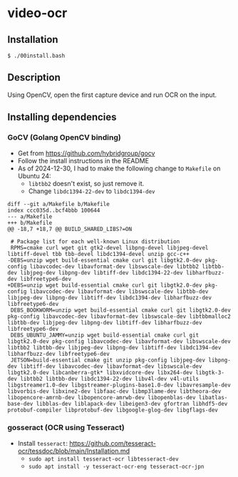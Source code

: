 # video-ocr


## Installation

```
$ ./00install.bash
```

## Description

Using OpenCV, open the first capture device and run OCR on the input.


## Installing dependencies

### GoCV (Golang OpenCV binding)

- Get from https://github.com/hybridgroup/gocv
- Follow the install instructions in the README
- As of 2024-12-30, I had to make the following change to `Makefile` on Ubuntu 24:
  - `libtbb2` doesn't exist, so just remove it.
  - Change `libdc1394-22-dev` to `libdc1394-dev`

```
diff --git a/Makefile b/Makefile
index ccc035d..bcf4bbb 100644
--- a/Makefile
+++ b/Makefile
@@ -18,7 +18,7 @@ BUILD_SHARED_LIBS?=ON
 
 # Package list for each well-known Linux distribution
 RPMS=cmake curl wget git gtk2-devel libpng-devel libjpeg-devel libtiff-devel tbb tbb-devel libdc1394-devel unzip gcc-c++
-DEBS=unzip wget build-essential cmake curl git libgtk2.0-dev pkg-config libavcodec-dev libavformat-dev libswscale-dev libtbb2 libtbb-dev libjpeg-dev libpng-dev libtiff-dev libdc1394-22-dev libharfbuzz-dev libfreetype6-dev
+DEBS=unzip wget build-essential cmake curl git libgtk2.0-dev pkg-config libavcodec-dev libavformat-dev libswscale-dev libtbb-dev libjpeg-dev libpng-dev libtiff-dev libdc1394-dev libharfbuzz-dev libfreetype6-dev
 DEBS_BOOKWORM=unzip wget build-essential cmake curl git libgtk2.0-dev pkg-config libavcodec-dev libavformat-dev libswscale-dev libtbbmalloc2 libtbb-dev libjpeg-dev libpng-dev libtiff-dev libharfbuzz-dev libfreetype6-dev
 DEBS_UBUNTU_JAMMY=unzip wget build-essential cmake curl git libgtk2.0-dev pkg-config libavcodec-dev libavformat-dev libswscale-dev libtbb2 libtbb-dev libjpeg-dev libpng-dev libtiff-dev libdc1394-dev libharfbuzz-dev libfreetype6-dev
 JETSON=build-essential cmake git unzip pkg-config libjpeg-dev libpng-dev libtiff-dev libavcodec-dev libavformat-dev libswscale-dev libgtk2.0-dev libcanberra-gtk* libxvidcore-dev libx264-dev libgtk-3-dev libtbb2 libtbb-dev libdc1394-22-dev libv4l-dev v4l-utils libgstreamer1.0-dev libgstreamer-plugins-base1.0-dev libavresample-dev libvorbis-dev libxine2-dev libfaac-dev libmp3lame-dev libtheora-dev libopencore-amrnb-dev libopencore-amrwb-dev libopenblas-dev libatlas-base-dev libblas-dev liblapack-dev libeigen3-dev gfortran libhdf5-dev protobuf-compiler libprotobuf-dev libgoogle-glog-dev libgflags-dev
```

### gosseract (OCR using Tesseract)

- Install `tesseract`: https://github.com/tesseract-ocr/tessdoc/blob/main/Installation.md
  - `sudo apt install tesseract-ocr libtesseract-dev`
  - `sudo apt install -y tesseract-ocr-eng tesseract-ocr-jpn`
